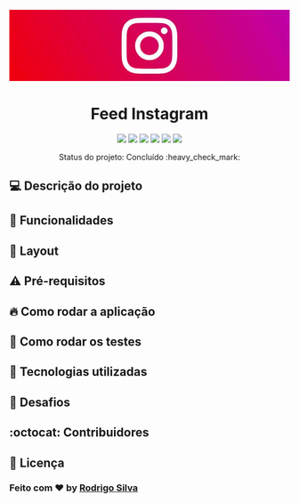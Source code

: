 <p align="center">
  <img src="https://github.com/rodrigo-b-silva/instagram_omniweek7/blob/master/.github/instadev.PNG" alt="Logo Twitter" width="1100">
</p>
<h1 align="center">Feed Instagram</h1>

<p align="center">
  <img src="https://img.shields.io/github/languages/count/rodrigo-b-silva/instagram_omniweek7" />
  <img src="https://img.shields.io/github/issues/rodrigo-b-silva/instagram_omniweek7" />
  <img src="https://img.shields.io/github/forks/rodrigo-b-silva/instagram_omniweek7" />
  <img src="https://img.shields.io/github/stars/rodrigo-b-silva/instagram_omniweek7" />
  <img src="https://img.shields.io/github/license/rodrigo-b-silva/instagram_omniweek7" />
  <img src="https://img.shields.io/twitter/url?url=https%3A%2F%2Fgithub.com%2Frodrigo-b-silva%2Finstagram_omniweek7" />
</p>

<p align="center">
Status do projeto: Concluído :heavy_check_mark:
</p>

## :computer: Descrição do projeto

## :rocket: Funcionalidades

## :art: Layout

## :warning: Pré-requisitos

## :fire: Como rodar a aplicação

## :test_tube: Como rodar os testes

## :hammer: Tecnologias utilizadas

## :brain: Desafios

## :octocat: Contribuidores

## :memo: Licença


### Feito com :heart: by [Rodrigo Silva](https://www.linkedin.com/in/rodrigobarbosa1993)
